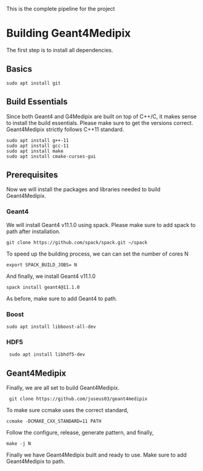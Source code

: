 <p>This is the complete pipeline for the project</p>

<H1> Building Geant4Medipix </H1>

<p> The first step is to install all dependencies.</p>

<H2> Basics </H2>

<pre><code>sudo apt install git</code></pre>

<H2> Build Essentials </H2>

<p> Since both Geant4 and G4Medipix are built on top of C++/C, it makes sense to install the build essentials. Please make sure to get the versions correct. Geant4Medipix strictly follows C++11 standard. </p>

<pre><code>sudo apt install g++-11
sudo apt install gcc-11
sudo apt install make
sudo apt install cmake-curses-gui</code></pre>

<H2> Prerequisites </H2>

<p>Now we will install the packages and libraries needed to build Geant4Medipix.</p>
<H3>Geant4 </H3>

<p> We will install Geant4 v11.1.0 using spack. Please make sure to add spack to path after installation.</p>

<pre><code>git clone https://github.com/spack/spack.git ~/spack</code></pre>
<p> To speed up the building process, we can can set the number of cores N <p>
<pre><code>export SPACK_BUILD_JOBS= N </code></pre>
<p> And finally, we install Geant4 v11.1.0</p>
<pre><code>spack install geant4@11.1.0</code></pre>

<p> As before, make sure to add Geant4 to path.</p>

<H3> Boost </H3>

<pre><code>sudo apt install libboost-all-dev</code></pre>

<H3> HDF5 </H3>

<pre><code> sudo apt install libhdf5-dev </code></pre>

<H2> Geant4Medipix </H2>

<p> Finally, we are all set to build Geant4Medipix. <p>

<pre><code> git clone https://github.com/juseus03/geant4medipix </code></pre>
<p> To make sure ccmake uses the correct standard, </p>
<pre><code>ccmake -DCMAKE_CXX_STANDARD=11 PATH</code></pre>
<p> Follow the configure, release, generate pattern, and finally,
<pre><code>make -j N</code></pre>

<p> Finally we have Geant4Medipix built and ready to use. Make sure to add Geant4Medipix to path. </p>

